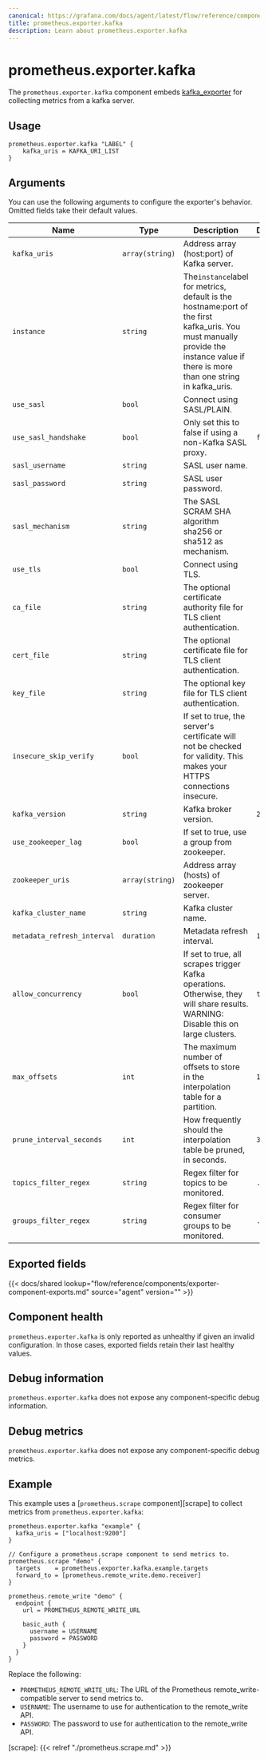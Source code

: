 ```yaml
---
canonical: https://grafana.com/docs/agent/latest/flow/reference/components/prometheus.exporter.kafka/
title: prometheus.exporter.kafka
description: Learn about prometheus.exporter.kafka
---
```


# prometheus.exporter.kafka
The `prometheus.exporter.kafka` component embeds
[kafka_exporter](https://github.com/davidmparrott/kafka_exporter) for collecting metrics from a kafka server.

## Usage

```river
prometheus.exporter.kafka "LABEL" {
    kafka_uris = KAFKA_URI_LIST
}
```

## Arguments
You can use the following arguments to configure the exporter's behavior.
Omitted fields take their default values.

| Name                        | Type            | Description                                                                                                                                                                        | Default | Required |
|-----------------------------|-----------------|------------------------------------------------------------------------------------------------------------------------------------------------------------------------------------|---------|----------|
| `kafka_uris`                | `array(string)` | Address array (host:port) of Kafka server.                                                                                                                                         |         | yes      |
| `instance`                  | `string`        | The`instance`label for metrics, default is the hostname:port of the first kafka_uris. You must manually provide the instance value if there is more than one string in kafka_uris. |         | no       |
| `use_sasl`                  | `bool`          | Connect using SASL/PLAIN.                                                                                                                                                          |         | no       |
| `use_sasl_handshake`        | `bool`          | Only set this to false if using a non-Kafka SASL proxy.                                                                                                                            | `false` | no       |
| `sasl_username`             | `string`        | SASL user name.                                                                                                                                                                    |         | no       |
| `sasl_password`             | `string`        | SASL user password.                                                                                                                                                                |         | no       |
| `sasl_mechanism`            | `string`        | The SASL SCRAM SHA algorithm sha256 or sha512 as mechanism.                                                                                                                        |         | no       |
| `use_tls`                   | `bool`          | Connect using TLS.                                                                                                                                                                 |         | no       |
| `ca_file`                   | `string`        | The optional certificate authority file for TLS client authentication.                                                                                                             |         | no       |
| `cert_file`                 | `string`        | The optional certificate file for TLS client authentication.                                                                                                                       |         | no       |
| `key_file`                  | `string`        | The optional key file for TLS client authentication.                                                                                                                               |         | no       |
| `insecure_skip_verify`      | `bool`          | If set to true, the server's certificate will not be checked for validity. This makes your HTTPS connections insecure.                                                                |         | no       |
| `kafka_version`             | `string`        | Kafka broker version.                                                                                                                                                              | `2.0.0` | no       |
| `use_zookeeper_lag`         | `bool`          | If set to true, use a group from zookeeper.                                                                                                                                         |         | no       |
| `zookeeper_uris`            | `array(string)` | Address array (hosts) of zookeeper server.                                                                                                                                        |         | no       |
| `kafka_cluster_name`        | `string`        | Kafka cluster name.                                                                                                                                                                |         | no       |
| `metadata_refresh_interval` | `duration`      | Metadata refresh interval.                                                                                                                                                         | `1m`    | no       |
| `allow_concurrency`         | `bool`          | If set to true, all scrapes trigger Kafka operations. Otherwise, they will share results. WARNING: Disable this on large clusters.                                                 | `true`  | no       |
| `max_offsets`               | `int`           | The maximum number of offsets to store in the interpolation table for a partition.                                                                                                 | `1000`  | no       |
| `prune_interval_seconds`    | `int`           | How frequently should the interpolation table be pruned, in seconds.                                                                                                               | `30`    | no       |
| `topics_filter_regex`       | `string`        | Regex filter for topics to be monitored.                                                                                                                                           | `.*`    | no       |
| `groups_filter_regex`       | `string`        | Regex filter for consumer groups to be monitored.                                                                                                                                  | `.*`    | no       |

## Exported fields

{{< docs/shared lookup="flow/reference/components/exporter-component-exports.md" source="agent" version="<AGENT VERSION>" >}}

## Component health

`prometheus.exporter.kafka` is only reported as unhealthy if given
an invalid configuration. In those cases, exported fields retain their last
healthy values.

## Debug information

`prometheus.exporter.kafka` does not expose any component-specific
debug information.

## Debug metrics

`prometheus.exporter.kafka` does not expose any component-specific
debug metrics.

## Example

This example uses a [`prometheus.scrape` component][scrape] to collect metrics
from `prometheus.exporter.kafka`:

```river
prometheus.exporter.kafka "example" {
  kafka_uris = ["localhost:9200"]
}

// Configure a prometheus.scrape component to send metrics to.
prometheus.scrape "demo" {
  targets    = prometheus.exporter.kafka.example.targets
  forward_to = [prometheus.remote_write.demo.receiver]
}

prometheus.remote_write "demo" {
  endpoint {
    url = PROMETHEUS_REMOTE_WRITE_URL

    basic_auth {
      username = USERNAME
      password = PASSWORD
    }
  }
}
```
Replace the following:
  - `PROMETHEUS_REMOTE_WRITE_URL`: The URL of the Prometheus remote_write-compatible server to send metrics to.
  - `USERNAME`: The username to use for authentication to the remote_write API.
  - `PASSWORD`: The password to use for authentication to the remote_write API.

[scrape]: {{< relref "./prometheus.scrape.md" >}}
